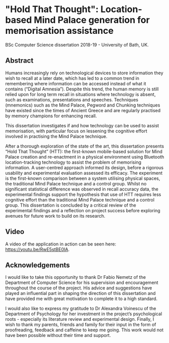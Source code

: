 # "Hold That Thought": Location-based Mind Palace generation for memorisation assistance
BSc Computer Science dissertation 2018-19 - University of Bath, UK.

## Abstract 
Humans increasingly rely on technological devices to store information they wish to recall at a later date, which has led to a common trend in remembering where information can be accessed instead of what it contains (“Digital Amnesia”). Despite this trend, the human memory is still relied upon for long term recall in situations where technology is absent, such as examinations, presentations
and speeches. Techniques (mnemonics) such as the Mind Palace, Pegword and Chunking techniques have existed since the times of Ancient
Greece and are regularly practised by memory champions for enhancing recall. 

This dissertation investigates if and how technology can be used to assist memorisation, with particular focus on lessening the cognitive effort involved in practising the Mind Palace technique.

After a thorough exploration of the state of the art, this dissertation presents “Hold That Thought” (HTT): the first-known mobile-based solution for Mind Palace creation and re-enactment in a physical environment using Bluetooth location-tracking technology to assist the problem of memorising information. A user-centred approach informed its design, before a rigorous usability and experimental evaluation assessed its efficacy. The experiment is the first-known comparison between a system utilising physical spaces, the traditional Mind Palace technique and a control group. Whilst no significant statistical difference was observed in recall accuracy data, the experimental findings support the hypothesis that use of HTT requires less cognitive effort than the  traditional Mind Palace technique and a control group. This dissertation is concluded by a critical review of the experimental findings and a reflection on project success before exploring avenues for future work to build on its research.

## Video
A video of the application in action can be seen here: 
https://youtu.be/RwE5stBE0IA.

## Acknowledgements
I would like to take this opportunity to thank Dr Fabio Nemetz of the Department of Computer Science for his supervision and encouragement throughout the course of the project. His advice and suggestions have played an influential part in shaping the direction of this dissertation and have provided me with great motivation to complete it to a high standard. 

I would also like to express my gratitude to Dr Alexandra Voinescu of the Department of Psychology for her investment in the project’s psychological roots - especially its literature review and experimental design. Finally, I wish to thank my parents, friends and family for their input in the form of proofreading, feedback and caffeine to keep me going. This work would not have been possible without their time and support.
